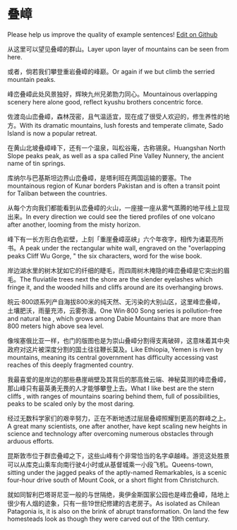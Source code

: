 # 叠嶂

Please help us improve the quality of example sentences! [Edit on Github](https://github.com/jiyushe/jiyu-example-sentence-source/blob/main/chinese/diezhang.md)

<p><span class="chinese">从这里可以望见叠嶂的群山。</span><span class="english">Layer upon layer of mountains can be seen from here.</span></p>

<p><span class="chinese">或者，倘若我们攀登重岩叠嶂的峰巅。</span><span class="english">Or again if we but climb the serried mountain peaks.</span></p>

<p><span class="chinese">峰峦叠嶂此处风景独好，辉映九州兄弟勠力同心。</span><span class="english">Mountainous overlapping scenery here alone good, reflect kyushu brothers concentric force.</span></p>

<p><span class="chinese">佐渡岛山峦叠嶂，森林茂密，且气温适宜，现在成了很受人欢迎的，修生养性的地方。</span><span class="english">With its dramatic mountains, lush forests and temperate climate, Sado Island is now a popular retreat.</span></p>

<p><span class="chinese">在黄山北坡叠嶂峰下，还有一个温泉，叫松谷庵，古称锡泉。</span><span class="english">Huangshan North Slope peaks peak, as well as a spa called Pine Valley Nunnery, the ancient name of tin springs.</span></p>

<p><span class="chinese">库纳尔与巴基斯坦边界山峦叠嶂，是塔利班在两国运输的要塞。</span><span class="english">The mountainous region of Kunar borders Pakistan and is often a transit point for Taliban between the countries.</span></p>

<p><span class="chinese">从每个方向我们都能看到从峦叠嶂的火山，一座接一座从雾气蒸腾的地平线上显现出来。</span><span class="english">In every direction we could see the tiered profiles of one volcano after another, looming from the misty horizon.</span></p>

<p><span class="chinese">峰下有一长方形白色岩壁，上刻「重崖叠嶂巫峡」六个年夜字，相传为诸葛亮所书。</span><span class="english">A peak under the rectangular white wall, engraved on the "overlapping peaks Cliff Wu Gorge, " the six characters, word for the wise book.</span></p>

<p><span class="chinese">岸边湖水里的树木犹如它的纤细的睫毛，而四周树木掩隐的峰峦叠嶂是它突出的眉毛。</span><span class="english">The fluviatile trees next the shore are the slender eyelashes which fringe it, and the wooded hills and cliffs around are its overhanging brows.</span></p>

<p><span class="chinese">皖云·800颂系列产自海拔800米的纯天然、无污染的大别山区，这里峰峦叠嶂，土壤肥沃，雨量充沛，云雾弥漫。</span><span class="english">One Win·800 Song series is pollution-free and natural tea , which grows among Dabie Mountains that are more than 800 meters high above sea level.</span></p>

<p><span class="chinese">像埃塞俄比亚一样，也门的版图也是为崇山叠嶂分割得支离破碎，这意味着其中央政府对这片被深度分割的国土往往鞭长莫及。</span><span class="english">Like Ethiopia, Yemen is riven by mountains, meaning its central government has difficulty accessing vast reaches of this deeply fragmented country.</span></p>

<p><span class="chinese">我最喜爱的是岸边的那些悬崖峭壁及其背后的那高耸云端、神秘莫测的峰峦叠嶂，那山峰只有最英勇无畏的人才能够攀登上去。</span><span class="english">What I like best are the stern cliffs , with ranges of mountains soaring behind them, full of possibilities, peaks to be scaled only by the most daring.</span></p>

<p><span class="chinese">经过无数科学家们的艰辛努力，正在不断地透过层层叠嶂照耀到更高的群峰之上。</span><span class="english">A great many scientists, one after another, have kept scaling new heights in science and technology after overcoming numerous obstacles through arduous efforts.</span></p>

<p><span class="chinese">昆斯敦市位于群峦叠嶂之下，这些山峰有个非常恰当的名字卓越峰。游览这处胜景可以从库克山乘车向南行驶4小时或从基督城乘一小段飞机。</span><span class="english">Queens-town, sitting under the jagged peaks of the aptly-named Remarkables, is a scenic four-hour drive south of Mount Cook, or a short flight from Christchurch.</span></p>

<p><span class="chinese">就如同智利巴塔哥尼亚一般的与世隔绝，奥伊金斯国家公园也是峰峦叠嶂，陆地上很少有人烟的迹象，只有一些19世纪修建的古老房子。</span><span class="english">As isolated as Chilean Patagonia is, it is also on the brink of abrupt transformation. On land the few homesteads look as though they were carved out of the 19th century.</span></p>

